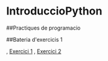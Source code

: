 # IntroduccioPython

##Practiques de programacio 

##Bateria d'exercicis 1

, [Exercici 1](bateria1.py)
, [Exercici 2](bateria2.py)



